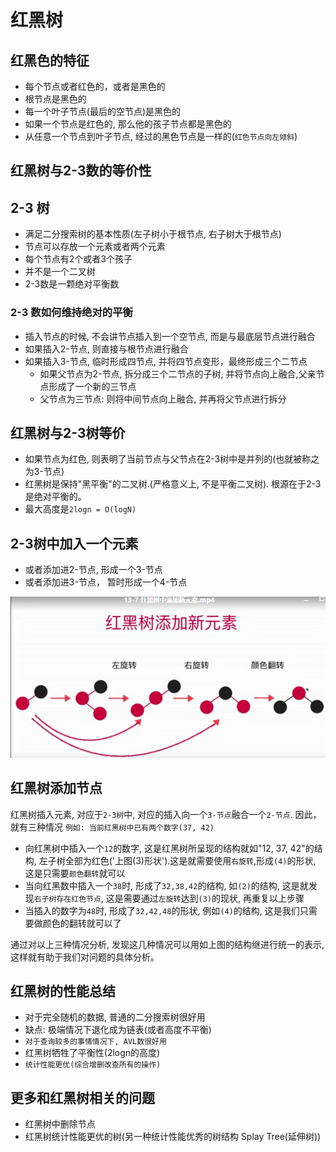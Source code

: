 # 红黑树
## 红黑色的特征
- 每个节点或者红色的，或者是黑色的
- 根节点是黑色的
- 每一个叶子节点(最后的空节点)是黑色的
- 如果一个节点是红色的, 那么他的孩子节点都是黑色的
- 从任意一个节点到叶子节点, 经过的黑色节点是一样的(`红色节点向左倾斜`)
## 红黑树与2-3数的等价性

## 2-3 树
- 满足二分搜索树的基本性质(左子树小于根节点, 右子树大于根节点)
- 节点可以存放一个元素或者两个元素
- 每个节点有2个或者3个孩子
- 并不是一个二叉树
- 2-3数是一颗绝对平衡数

### 2-3 数如何维持绝对的平衡
- 插入节点的时候, 不会讲节点插入到一个空节点, 而是与最底层节点进行融合
- 如果插入2-节点, 则直接与根节点进行融合
- 如果插入3-节点, 临时形成四节点, 并将四节点变形，最终形成三个二节点
  - 如果父节点为2-节点, 拆分成三个二节点的子树, 并将节点向上融合,父亲节点形成了一个新的三节点
  - 父节点为三节点: 则将中间节点向上融合, 并再将父节点进行拆分

## 红黑树与2-3树等价
- 如果节点为红色, 则表明了当前节点与父节点在2-3树中是并列的(也就被称之为3-节点)
- 红黑树是保持"黑平衡"的二叉树.(严格意义上, 不是平衡二叉树). 根源在于2-3是绝对平衡的。
- 最大高度是`2logn = O(logN)`

## 2-3树中加入一个元素
- 或者添加进2-节点, 形成一个3-节点
- 或者添加进3-节点， 暂时形成一个4-节点

![红黑树插入元素的结构](../../img/数据结构/RED-BLACK-TREE.png)

## 红黑树添加节点
红黑树插入元素, 对应于`2-3树`中, 对应的插入向一个`3-节点`融合一个`2-节点`. 因此，就有三种情况
`例如: 当前红黑树中已有两个数字(37, 42)`
- 向红黑树中插入一个`12`的数字, 这是红黑树所呈现的结构就如"12, 37, 42"的结构, 左子树全部为红色('上图(3)形状').这是就需要使用`右旋转`,形成`(4)`的形状, 这是只需要`颜色翻转`就可以
- 当向红黑数中插入一个`38`时, 形成了`32,38,42`的结构, 如`(2)`的结构, 这是就发现`右子树存在红色节点`, 这是需要通过`左旋转`达到`(3)`的现状, 再重复以上步骤
- 当插入的数字为`48`时, 形成了`32,42,48`的形状, 例如`(4)`的结构, 这是我们只需要做颜色的翻转就可以了

通过对以上三种情况分析, 发现这几种情况可以用如上图的结构继进行统一的表示, 这样就有助于我们对问题的具体分析。

## 红黑树的性能总结
- 对于完全随机的数据, 普通的二分搜索树很好用
- 缺点: 极端情况下退化成为链表(或者高度不平衡)
- `对于查询较多的事情情况下, AVL数很好用`
- 红黑树牺牲了平衡性(2logn的高度)
- `统计性能更优(综合增删改查所有的操作)`

## 更多和红黑树相关的问题
- 红黑树中删除节点
- 红黑树统计性能更优的树(另一种统计性能优秀的树结构 Splay Tree(延伸树))
